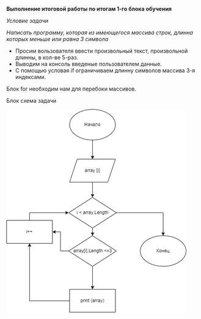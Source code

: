 **Выполнение итоговой работы по итогам 1-го блока обучения**

*Условие задачи*

*Написать программу, которая из имеющегося массива строк, длинна которых меньше или равна 3 символа*

* Просим вользователя ввести произвольный текст, произвольной длинны, в кол-ве 5-раз.
* Выводим на консоль введеные пользователем данные.
* С помощью условая if ограничиваем длинну символов массива 3-я индексами.

Блок for необходим нам для перебоки массивов.

Блок схема задачи

![](Shema.png)
